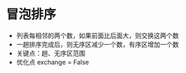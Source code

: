 
# 冒泡排序

- 列表每相邻的两个数，如果前面比后面大，则交换这两个数
- 一趟排序完成后，则无序区减少一个数，有序区增加一个数
- 关键点：趟、无序区范围
- 优化点 exchange = False